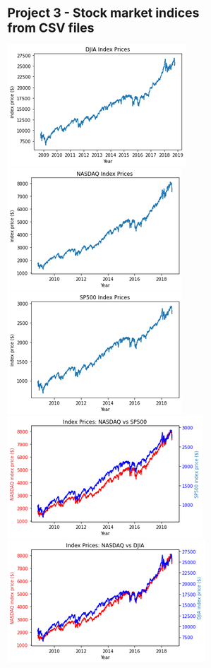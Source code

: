 # Project 3 - Stock market indices from CSV files
![](../figures/Project3_fig1.png) \
![](../figures/Project3_fig2.png) \
![](../figures/Project3_fig3.png) \
![](../figures/Project3_fig4.png) \
![](../figures/Project3_fig5.png) 